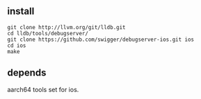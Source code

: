 ## install
    git clone http://llvm.org/git/lldb.git
    cd lldb/tools/debugserver/
    git clone https://github.com/swigger/debugserver-ios.git ios
    cd ios
    make

## depends
aarch64 tools set for ios.
